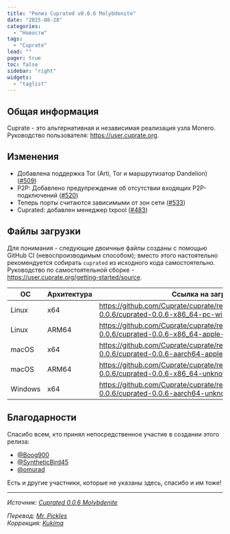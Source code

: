 ```yaml
---
title: "Релиз Cuprated v0.0.6 Molybdenite"
date: "2025-08-28"
categories:
  - "Новости"
tags:
  - "Cuprate"
lead: ""
pager: true
toc: false
sidebar: "right"
widgets:
  - "taglist"
---
```


## Общая информация

Cuprate - это альтернативная и независимая реализация узла Monero. Руководство пользователя: https://user.cuprate.org.

## Изменения

- Добавлена поддержка Tor (Arti, Tor и маршрутизатор Dandelion) ([#509](https://github.com/Cuprate/cuprate/pull/509))
- P2P: Добавлено предупреждение об отсутствии входящих P2P-подключений ([#520](https://github.com/Cuprate/cuprate/pull/520))
- Теперь порты считаются зависимыми от зон сети ([#533](https://github.com/Cuprate/cuprate/pull/533))
- Cuprated: добавлен менеджер txpool ([#483](https://github.com/Cuprate/cuprate/pull/483))

## Файлы загрузки

Для понимания - следующие двоичные файлы созданы с помощью GitHub CI (невоспроизводимым способом); вместо этого настоятельно рекомендуется собирать `cuprated` из исходного кода самостоятельно. Руководство по самостоятельной сборке - https://user.cuprate.org/getting-started/source.

| ОС      | Архитектура | Ссылка на загрузку                                                                                                |
| --------| ----------- | ----------------------------------------------------------------------------------------------------------------- |
| Linux   | x64         | https://github.com/Cuprate/cuprate/releases/download/cuprated-0.0.6/cuprated-0.0.6-x86_64-pc-windows-msvc.zip     |
| Linux   | ARM64       | https://github.com/Cuprate/cuprate/releases/download/cuprated-0.0.6/cuprated-0.0.6-x86_64-apple-darwin.tar.gz     |
| macOS   | x64         | https://github.com/Cuprate/cuprate/releases/download/cuprated-0.0.6/cuprated-0.0.6-aarch64-apple-darwin.tar.gz    |
| macOS   | ARM64       | https://github.com/Cuprate/cuprate/releases/download/cuprated-0.0.6/cuprated-0.0.6-x86_64-unknown-linux.tar.gz    |
| Windows | x64         | https://github.com/Cuprate/cuprate/releases/download/cuprated-0.0.6/cuprated-0.0.6-aarch64-unknown-linux.tar.gz   |

## Благодарности

Спасибо всем, кто принял непосредственное участие в создании этого релиза:
- [@Boog900](https://github.com/Boog900)
- [@SyntheticBird45](https://github.com/SyntheticBird45)
- [@omurad](https://github.com/omurad)

Есть и другие участники, которые не указаны здесь, спасибо и им тоже!

---

_Источник: [Сuprated 0.0.6 Molybdenite](https://github.com/Cuprate/cuprate/releases/tag/cuprated-0.0.6)_

_Перевод: [Mr. Pickles](https://t.me/v1docq47)_  
_Коррекция: [Kukima](https://t.me/Kukima)_
